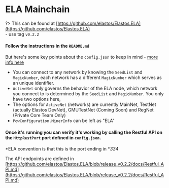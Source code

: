 
# ELA Mainchain

?> This can be found at [https://github.com/elastos/Elastos.ELA](https://github.com/elastos/Elastos.ELA)<br/>- use tag `v0.2.2`

#### Follow the instructions in the `README.md`

But here's some key points about the `config.json` to keep in mind -&nbsp;[more info here](/core/mainchain/config.md)

- You can connect to any network by knowing the `SeedList` and `MagicNumber`, each network has a different `MagicNumber` which serves as an unique identifier.
- `ActiveNet` only governs the behavior of the ELA node, which network you connect to is determined by the `SeedList` and `MagicNumber`. You only have two options here,
- The options for `ActiveNet` (networks) are currently MainNet, TestNet (actually Elastos DevNet), GMUTestNet (Coming Soon) and RegNet (Private Core Team Only)
- `PowConfiguration.MinerInfo` can be left as "ELA"

#### Once it's running you can verify it's working by calling the Restful API on the `HttpRestPort` port defined in `config.json`.

*ELA convention is that this is the port ending in **334*

The API endpoints are defined in [https://github.com/elastos/Elastos.ELA/blob/release_v0.2.2/docs/Restful_API.md](https://github.com/elastos/Elastos.ELA/blob/release_v0.2.2/docs/Restful_API.md)

